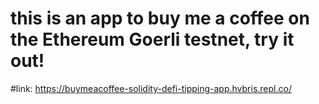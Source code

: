 # this is an app to buy me a coffee on the Ethereum Goerli testnet, try it out!
#link: https://buymeacoffee-solidity-defi-tipping-app.hvbris.repl.co/
